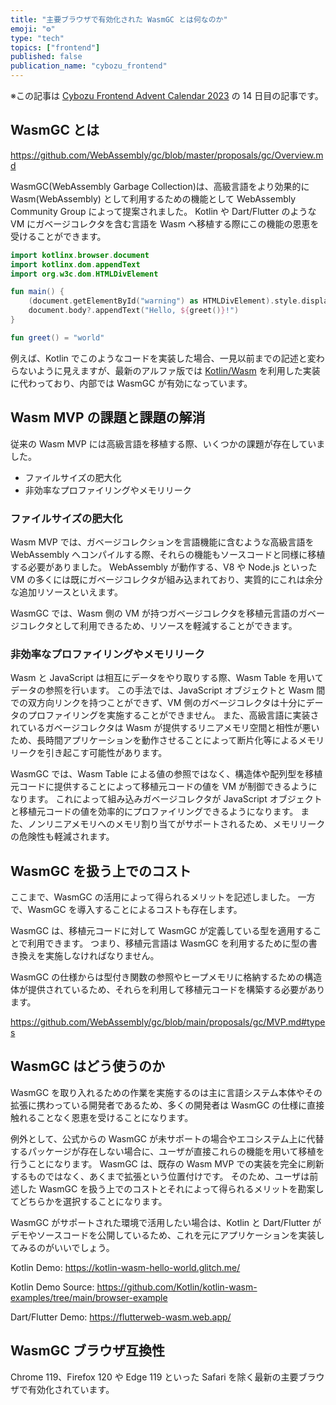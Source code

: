 ```yaml
---
title: "主要ブラウザで有効化された WasmGC とは何なのか"
emoji: "⚙️"
type: "tech"
topics: ["frontend"]
published: false
publication_name: "cybozu_frontend"
---
```


※この記事は [Cybozu Frontend Advent Calendar 2023](https://adventar.org/calendars/9255) の 14 日目の記事です。

## WasmGC とは

https://github.com/WebAssembly/gc/blob/master/proposals/gc/Overview.md

WasmGC(WebAssembly Garbage Collection)は、高級言語をより効果的に Wasm(WebAssembly) として利用するための機能として WebAssembly Community Group によって提案されました。
Kotlin や Dart/Flutter のような VM にガベージコレクタを含む言語を Wasm へ移植する際にこの機能の恩恵を受けることができます。

```kotlin
import kotlinx.browser.document
import kotlinx.dom.appendText
import org.w3c.dom.HTMLDivElement

fun main() {
    (document.getElementById("warning") as HTMLDivElement).style.display = "none"
    document.body?.appendText("Hello, ${greet()}!")
}

fun greet() = "world"
```

例えば、Kotlin でこのようなコードを実装した場合、一見以前までの記述と変わらないように見えますが、最新のアルファ版では [Kotlin/Wasm](https://kotlinlang.org/docs/wasm-overview.html#kotlin-wasm-performance) を利用した実装に代わっており、内部では WasmGC が有効になっています。

## Wasm MVP の課題と課題の解消

従来の Wasm MVP には高級言語を移植する際、いくつかの課題が存在していました。

- ファイルサイズの肥大化
- 非効率なプロファイリングやメモリリーク

### ファイルサイズの肥大化

Wasm MVP では、ガベージコレクションを言語機能に含むような高級言語を WebAssembly へコンパイルする際、それらの機能もソースコードと同様に移植する必要がありました。
WebAssembly が動作する、V8 や Node.js といった VM の多くには既にガベージコレクタが組み込まれており、実質的にこれは余分な追加リソースといえます。

WasmGC では、Wasm 側の VM が持つガベージコレクタを移植元言語のガベージコレクタとして利用できるため、リソースを軽減することができます。

### 非効率なプロファイリングやメモリリーク

Wasm と JavaScript は相互にデータをやり取りする際、Wasm Table を用いてデータの参照を行います。
この手法では、JavaScript オブジェクトと Wasm 間での双方向リンクを持つことができず、VM 側のガベージコレクタは十分にデータのプロファイリングを実施することができません。
また、高級言語に実装されているガベージコレクタは Wasm が提供するリニアメモリ空間と相性が悪いため、長時間アプリケーションを動作させることによって断片化等によるメモリリークを引き起こす可能性があります。

WasmGC では、Wasm Table による値の参照ではなく、構造体や配列型を移植元コードに提供することによって移植元コードの値を VM が制御できるようになります。
これによって組み込みガベージコレクタが JavaScript オブジェクトと移植元コードの値を効率的にプロファイリングできるようになります。
また、ノンリニアメモリへのメモリ割り当てがサポートされるため、メモリリークの危険性も軽減されます。

## WasmGC を扱う上でのコスト

ここまで、WasmGC の活用によって得られるメリットを記述しました。
一方で、WasmGC を導入することによるコストも存在します。

WasmGC は、移植元コードに対して WasmGC が定義している型を適用することで利用できます。
つまり、移植元言語は WasmGC を利用するために型の書き換えを実施しなければなりません。

WasmGC の仕様からは型付き関数の参照やヒープメモリに格納するための構造体が提供されているため、それらを利用して移植元コードを構築する必要があります。

https://github.com/WebAssembly/gc/blob/main/proposals/gc/MVP.md#types

## WasmGC はどう使うのか

WasmGC を取り入れるための作業を実施するのは主に言語システム本体やその拡張に携わっている開発者であるため、多くの開発者は WasmGC の仕様に直接触れることなく恩恵を受けることになります。

例外として、公式からの WasmGC が未サポートの場合やエコシステム上に代替するパッケージが存在しない場合に、ユーザが直接これらの機能を用いて移植を行うことになります。
WasmGC は、既存の Wasm MVP での実装を完全に刷新するものではなく、あくまで拡張という位置付けです。
そのため、ユーザは前述した WasmGC を扱う上でのコストとそれによって得られるメリットを勘案してどちらかを選択することになります。

WasmGC がサポートされた環境で活用したい場合は、Kotlin と Dart/Flutter がデモやソースコードを公開しているため、これを元にアプリケーションを実装してみるのがいいでしょう。

Kotlin Demo:
https://kotlin-wasm-hello-world.glitch.me/

Kotlin Demo Source:
https://github.com/Kotlin/kotlin-wasm-examples/tree/main/browser-example

Dart/Flutter Demo:
https://flutterweb-wasm.web.app/

## WasmGC ブラウザ互換性

Chrome 119、Firefox 120 や Edge 119 といった Safari を除く最新の主要ブラウザで有効化されています。
